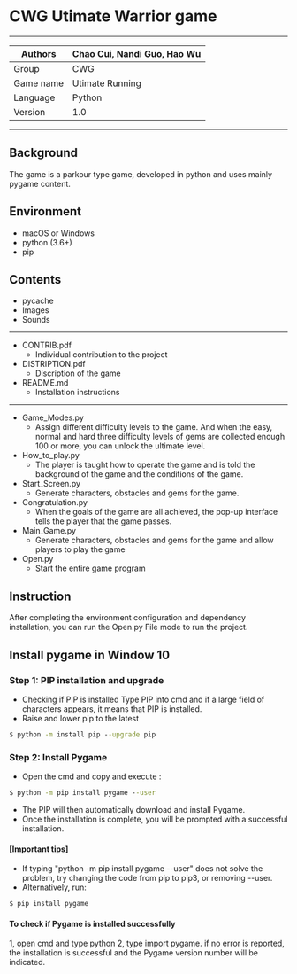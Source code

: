 # CWG Utimate Warrior game
****
|Authors|Chao Cui, Nandi Guo, Hao Wu
|---|---
|Group|CWG
|Game name|Utimate Running
|Language|Python
|Version|1.0
****

## Background
The game is a parkour type game, developed in python and uses mainly pygame content.

## Environment
* macOS or Windows
* python (3.6+)
* pip

## Contents
* pycache
* Images
* Sounds

****
* CONTRIB.pdf
  * Individual contribution to the project
* DISTRIPTION.pdf
  * Discription of the game
* README.md
  * Installation instructions
****

* Game_Modes.py
  * Assign different difficulty levels to the game. And when the easy, normal and hard three difficulty levels of gems are collected enough 100 or more, you can unlock the    ultimate level.
* How_to_play.py
  * The player is taught how to operate the game and is told the background of the game and the conditions of the game.
* Start_Screen.py
  * Generate characters, obstacles and gems for the game. 
* Congratulation.py
  * When the goals of the game are all achieved, the pop-up interface tells the player that the game passes.
* Main_Game.py
  * Generate characters, obstacles and gems for the game and allow players to play the game
* Open.py
  * Start the entire game program

## Instruction
After completing the environment configuration and dependency installation, you can run the Open.py File mode to run the project.
## Install pygame in Window 10 
### Step 1: PIP installation and upgrade
* Checking if PIP is installed
Type PIP into cmd and if a large field of characters appears, it means that PIP is installed.
* Raise and lower pip to the latest
```cmd
$ python -m install pip --upgrade pip
```

### Step 2: Install Pygame
* Open the cmd and copy and execute :
```cmd
$ python -m pip install pygame --user
```
* The PIP will then automatically download and install Pygame.
* Once the installation is complete, you will be prompted with a successful installation.
#### [Important tips]
* If typing "python -m pip install pygame --user" does not solve the problem, try changing the code from pip to pip3, or removing --user.
* Alternatively, run:
```cmd
$ pip install pygame
```
#### To check if Pygame is installed successfully
1, open cmd and type python
2, type import pygame. if no error is reported, the installation is successful and the Pygame version number will be indicated.


